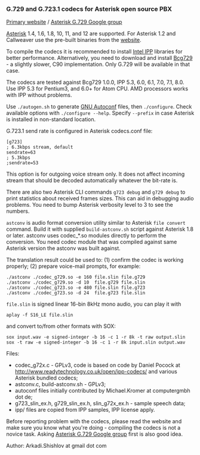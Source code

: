 ### G.729 and G.723.1 codecs for Asterisk open source PBX

[Primary website](http://asterisk.hosting.lv/) / [Asterisk G.729 Google group]

[Asterisk] 1.4, 1.6, 1.8, 10, 11, and 12 are supported. For Asterisk 1.2 and Callweaver use the pre-built binaries from the [website].

To compile the codecs it is recommended to install [Intel IPP] libraries for better performance. Alternatively, you need to download and install [Bcg729] - a slightly slower, C90 implementation. Only G.729 will be available in that case.

The codecs are tested against Bcg729 1.0.0, IPP 5.3, 6.0, 6.1, 7.0, 7.1, 8.0. Use IPP 5.3 for Pentium3, and 6.0+ for Atom CPU. AMD processors works with IPP without problems.

Use `./autogen.sh` to generate [GNU Autoconf] files, then `./configure`. Check available options with `./configure --help`. Specify `--prefix` in case Asterisk is installed in non-standard location.

G.723.1 send rate is configured in Asterisk codecs.conf file:

    [g723]
    ; 6.3kbps stream, default
    sendrate=63
    ; 5.3kbps
    ;sendrate=53

This option is for outgoing voice stream only. It does not affect incoming stream that should be decoded automatically whatever the bit-rate is.

There are also two Asterisk CLI commands `g723 debug` and `g729 debug` to print statistics about received frames sizes. This can aid in debugging audio problems. You need to bump Asterisk verbosity level to 3 to see the numbers.

`astconv` is audio format conversion utility similar to Asterisk `file convert` command. Build it with supplied `build-astconv.sh` script against Asterisk 1.8 or later. astconv uses codec_*.so modules directly to perform the conversion. You need codec module that was compiled against same Asterisk version the astconv was built against.

The translation result could be used to: (1) confirm the codec is working properly; (2) prepare voice-mail prompts, for example:

    ./astconv ./codec_g729.so -e 160 file.slin file.g729
    ./astconv ./codec_g729.so -d 10  file.g729 file.slin
    ./astconv ./codec_g723.so -e 480 file.slin file.g723
    ./astconv ./codec_g723.so -d 24  file.g723 file.slin

`file.slin` is signed linear 16-bin 8kHz mono audio, you can play it with

    aplay -f S16_LE file.slin

and convert to/from other formats with SOX:

    sox input.wav -e signed-integer -b 16 -c 1 -r 8k -t raw output.slin
    sox -t raw -e signed-integer -b 16 -c 1 -r 8k input.slin output.wav

Files:

- codec_g72x.c - GPLv3, code is based on code by Daniel Pocock at http://www.readytechnology.co.uk/open/ipp-codecs/ and various Asterisk bundled codecs;
- astconv.c, build-astconv.sh - GPLv3;
- autoconf files initially contributed by Michael.Kromer at computergmbh dot de;
- g723_slin_ex.h, g729_slin_ex.h, slin_g72x_ex.h - sample speech data;
- ipp/ files are copied from IPP samples, IPP license apply.

Before reporting problem with the codecs, please read the website and make sure you know what you're doing - compiling the codecs is not a novice task. Asking [Asterisk G.729 Google group] first is also good idea.

Author: Arkadi.Shishlov at gmail dot com

[Asterisk]: http://www.asterisk.org/
[website]: http://asterisk.hosting.lv/
[Intel IPP]: http://software.intel.com/en-us/non-commercial-software-development
[Bcg729]: http://www.linphone.org/eng/documentation/dev/bcg729.html
[GNU Autoconf]: https://www.gnu.org/software/autoconf/
[Asterisk G.729 Google group]: http://groups.google.com/group/asterisk-g729
